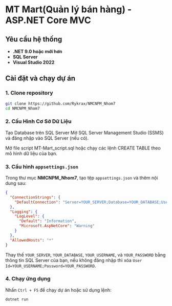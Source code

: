 # MT Mart(Quản lý bán hàng) - ASP.NET Core MVC

## Yêu cầu hệ thống
- **.NET 9.0 hoặc mới hơn**
- **SQL Server**
- **Visual Studio 2022**

## Cài đặt và chạy dự án
### 1. Clone repository
```sh
git clone https://github.com/Rykrax/NMCNPM_Nhom7
cd NMCNPM_Nhom7
```
### 2. Cấu Hình Cơ Sở Dữ Liệu
Tạo Database trên SQL Server
Mở SQL Server Management Studio (SSMS) và đăng nhập vào SQL Server (nếu có).

Mở file script MT-Mart_script.sql hoặc chạy các lệnh CREATE TABLE theo mô hình dữ liệu của bạn.

### 3. Cấu hình `appsettings.json`
Trong thư mục **NMCNPM_Nhom7**, tạo tệp `appsettings.json` và thêm nội dung sau:
```json
{
  "ConnectionStrings": {
    "DefaultConnection": "Server=YOUR_SERVER;Database=YOUR_DATABASE;User Id=YOUR_USERNAME;Password=YOUR_PASSWORD;Trusted_Connection=True;TrustServerCertificate=True;MultipleActiveResultSets=true"
  },
  "Logging": {
    "LogLevel": {
      "Default": "Information",
      "Microsoft.AspNetCore": "Warning"
    }
  },
  "AllowedHosts": "*"
}
```
Thay thế `YOUR_SERVER`, `YOUR_DATABASE`, `YOUR_USERNAME`, và `YOUR_PASSWORD` bằng thông tin SQL Server của bạn, nếu không đăng nhập thì xóa `User Id=YOUR_USERNAME;Password=YOUR_PASSWORD`.

### 4. Chạy ứng dụng
Nhấn `Ctrl + F5` để chạy dự án hoặc sử dụng lệnh:
```sh
dotnet run
```
